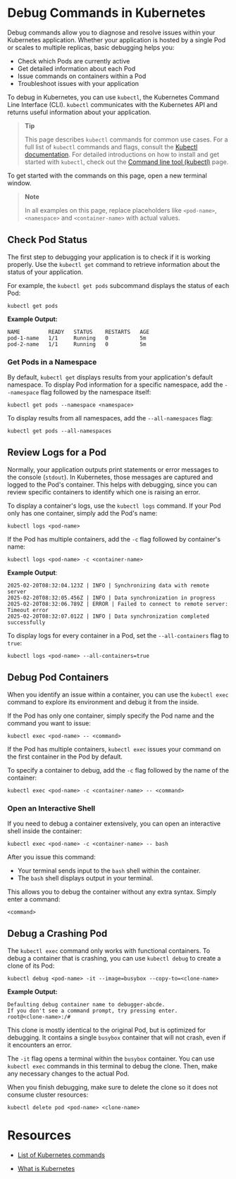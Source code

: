 # Debug Commands in Kubernetes

Debug commands allow you to diagnose and resolve issues within your Kubernetes application. Whether your application is hosted by a single Pod or scales to multiple replicas, basic debugging helps you:

- Check which Pods are currently active
- Get detailed information about each Pod
- Issue commands on containers within a Pod
- Troubleshoot issues with your application

To debug in Kubernetes, you can use `kubectl`, the Kubernetes Command Line Interface (CLI). `kubectl` communicates with the Kubernetes API and returns useful information about your application.

> **Tip**
> 
> This page describes `kubectl` commands for common use cases. For a full list of `kubectl` commands and flags, consult the [Kubectl documentation](https://kubernetes.io/docs/reference/generated/kubectl/kubectl-commands). For detailed introductions on how to install and get started with `kubectl`, check out the [Command line tool (kubectl)](https://kubernetes.io/docs/reference/kubectl/) page.

To get started with the commands on this page, open a new terminal window.

> **Note**
>
> In all examples on this page, replace placeholders like `<pod-name>`, `<namespace>` and `<container-name>` with actual values.

## Check Pod Status

The first step to debugging your application is to check if it is working properly. Use the `kubectl get` command to retrieve information about the status of your application.

For example, the `kubectl get pods` subcommand displays the status of each Pod:

```shell
kubectl get pods
```

**Example Output:**
```shell
NAME         READY   STATUS    RESTARTS   AGE  
pod-1-name   1/1     Running   0          5m  
pod-2-name   1/1     Running   0          5m  
```



### Get Pods in a Namespace

By default, `kubectl get` displays results from your application's default namespace. To display Pod information for a specific namespace, add the `--namespace` flag followed by the namespace itself:

```shell
kubectl get pods --namespace <namespace>
```

To display results from all namespaces, add the `--all-namespaces` flag:

```shell
kubectl get pods --all-namespaces
```

## Review Logs for a Pod

Normally, your application outputs print statements or error messages to the console (`stdout`). In Kubernetes, those messages are captured and logged to the Pod's container. This helps with debugging, since you can review specific containers to identify which one is raising an error.

To display a container's logs, use the `kubectl logs` command. If your Pod only has one container, simply add the Pod's name:

```shell
kubectl logs <pod-name>
```
If the Pod has multiple containers, add the `-c` flag followed by container's name:

```shell
kubectl logs <pod-name> -c <container-name>
```
**Example Output**:

```
2025-02-20T08:32:04.123Z | INFO | Synchronizing data with remote server
2025-02-20T08:32:05.456Z | INFO | Data synchronization in progress
2025-02-20T08:32:06.789Z | ERROR | Failed to connect to remote server: Timeout error
2025-02-20T08:32:07.012Z | INFO | Data synchronization completed successfully
```

To display logs for every container in a Pod, set the `--all-containers` flag to `true`:

```shell
kubectl logs <pod-name> --all-containers=true
```

## Debug Pod Containers

When you identify an issue within a container, you can use the `kubectl exec` command to explore its environment and debug it from the inside.

If the Pod has only one container, simply specify the Pod name and the command you want to issue:

```shell
kubectl exec <pod-name> -- <command>
```

If the Pod has multiple containers, `kubectl exec` issues your command on the first container in the Pod by default.

To specify a container to debug, add the `-c` flag followed by the name of the container:

```shell
kubectl exec <pod-name> -c <container-name> -- <command>
```


### Open an Interactive Shell

If you need to debug a container extensively, you can open an interactive shell inside the container:

```shell
kubectl exec <pod-name> -c <container-name> -- bash
```

After you issue this command:

- Your terminal sends input to the `bash` shell within the container.
- The `bash` shell displays output in your terminal.

This allows you to debug the container without any extra syntax. Simply enter a command:

```shell
<command>
```

## Debug a Crashing Pod

The `kubectl exec` command only works with functional containers. To debug a container that is crashing, you can use `kubectl debug` to create a clone of its Pod:

```shell
kubectl debug <pod-name> -it --image=busybox --copy-to=<clone-name>
```

**Example Output:**

```
Defaulting debug container name to debugger-abcde.
If you don't see a command prompt, try pressing enter.
root@<clone-name>:/#
```

This clone is mostly identical to the original Pod, but is optimized for debugging. It contains a single `busybox` container that will not crash, even if it encounters an error.

The `-it` flag  opens a terminal within the `busybox` container. You can use `kubectl exec` commands in this terminal to debug the clone. Then, make any necessary changes to the actual Pod.

When you finish debugging, make sure to delete the clone so it does not consume cluster resources:

```shell
kubectl delete pod <pod-name> <clone-name>
```



# Resources

- [List of Kubernetes commands](https://kubernetes.io/docs/reference/generated/kubectl/kubectl-commands#-strong-getting-started-strong-)

- [What is Kubernetes](https://kubernetes.io/docs/concepts/overview/)


